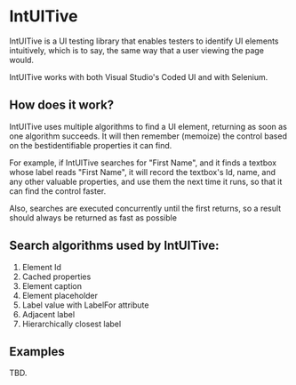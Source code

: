 # IntUITive
IntUITive is a UI testing library that enables testers to identify UI elements intuitively, which is to say, the same way that a user viewing the page would.

IntUITive works with both Visual Studio's Coded UI and with Selenium.

## How does it work?
IntUITive uses multiple algorithms to find a UI element, returning as soon as one algorithm succeeds. It will then remember (memoize) the control based on the bestidentifiable properties it can find.

For example, if IntUITive searches for "First Name", and it finds a textbox whose label reads "First Name", it will record the textbox's Id, name, and any other valuable properties, and use them the next time it runs, so that it can find the control faster.

Also, searches are executed concurrently until the first returns, so a result should always be returned as fast as possible

## Search algorithms used by IntUITive:
1. Element Id
2. Cached properties
3. Element caption
4. Element placeholder
5. Label value with LabelFor attribute
6. Adjacent label
7. Hierarchically closest label

## Examples

TBD.
